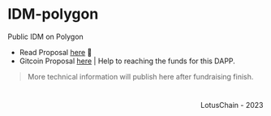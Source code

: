 # IDM-polygon
Public IDM on Polygon

- Read Proposal [here](https://github.com/blue-lotus-lab/IDM-polygon/blob/main/PROPOSAL.md) 📑
- Gitcoin Proposal [here](https://builder.gitcoin.co/#/chains/137/registry/0x5C5E2D94b107C7691B08E43169fDe76EAAB6D48b/projects/116) | Help to reaching the funds for this DAPP.

> More technical information will publish here after fundraising finish.

#

<div align="right">
  LotusChain - 2023
</div>

